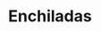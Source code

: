 ---
title: Enchiladas
sku: 009
price: 350
tags:
  - May
  - Cinco De Mayo
  - Cooking
  - Grocery
  - Mexican
start_date: 2019-04-23 00:00:00
stop_date: 2019-05-05 00:00:00
youtube_video_id: mSnZeMM9-E4
---